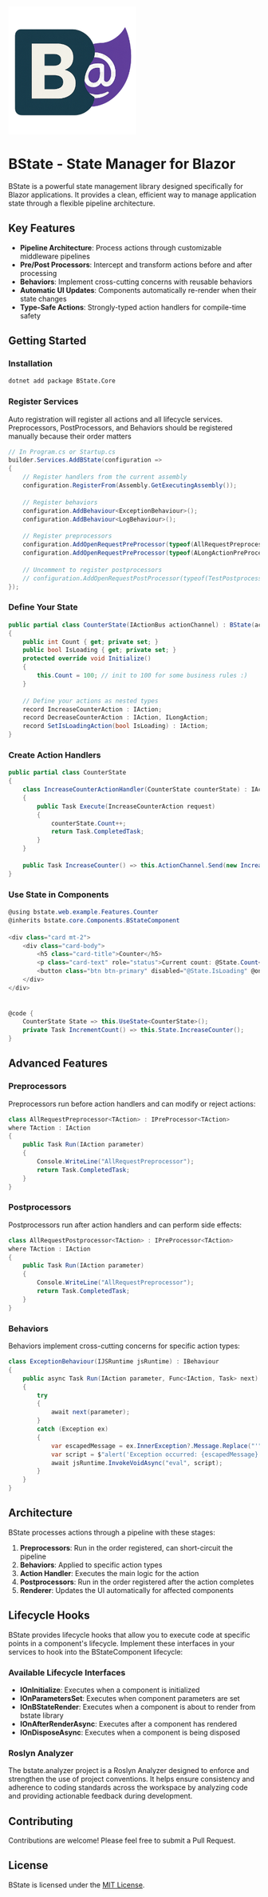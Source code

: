 ![b-state logo](logo.png "Logo")


# BState - State Manager for Blazor

BState is a powerful state management library designed specifically for Blazor applications. It provides a clean, efficient way to manage application state through a flexible pipeline architecture.

## Key Features

- **Pipeline Architecture**: Process actions through customizable middleware pipelines
- **Pre/Post Processors**: Intercept and transform actions before and after processing
- **Behaviors**: Implement cross-cutting concerns with reusable behaviors
- **Automatic UI Updates**: Components automatically re-render when their state changes
- **Type-Safe Actions**: Strongly-typed action handlers for compile-time safety

## Getting Started

### Installation

```bash
dotnet add package BState.Core
```

### Register Services
Auto registration will register all actions and all lifecycle services. Preprocessors, PostProcessors, and Behaviors should be registered manually because their order matters
```csharp
// In Program.cs or Startup.cs
builder.Services.AddBState(configuration =>
{
    // Register handlers from the current assembly
    configuration.RegisterFrom(Assembly.GetExecutingAssembly());

    // Register behaviors
    configuration.AddBehaviour<ExceptionBehaviour>();
    configuration.AddBehaviour<LogBehaviour>();

    // Register preprocessors
    configuration.AddOpenRequestPreProcessor(typeof(AllRequestPreprocessor<>));
    configuration.AddOpenRequestPreProcessor(typeof(ALongActionPreProcessor<>));

    // Uncomment to register postprocessors
    // configuration.AddOpenRequestPostProcessor(typeof(TestPostprocessorMiddleware<>));
});

```

### Define Your State

```csharp
public partial class CounterState(IActionBus actionChannel) : BState(actionChannel)
{
    public int Count { get; private set; }
    public bool IsLoading { get; private set; }
    protected override void Initialize()
    {
        this.Count = 100; // init to 100 for some business rules :)
    }

    // Define your actions as nested types
    record IncreaseCounterAction : IAction;
    record DecreaseCounterAction : IAction, ILongAction;
    record SetIsLoadingAction(bool IsLoading) : IAction;
}
```

### Create Action Handlers

```csharp
public partial class CounterState
{
    class IncreaseCounterActionHandler(CounterState counterState) : IActionHandler<IncreaseCounterAction>
    {
        public Task Execute(IncreaseCounterAction request)
        {
            counterState.Count++;
            return Task.CompletedTask;
        }
    }

    public Task IncreaseCounter() => this.ActionChannel.Send(new IncreaseCounterAction());
}
```

### Use State in Components

```csharp
@using bstate.web.example.Features.Counter
@inherits bstate.core.Components.BStateComponent

<div class="card mt-2">
    <div class="card-body">
        <h5 class="card-title">Counter</h5>
        <p class="card-text" role="status">Current count: @State.Count</p>
        <button class="btn btn-primary" disabled="@State.IsLoading" @onclick="IncrementCount">Click me</button>
    </div>
</div>


@code {
    CounterState State => this.UseState<CounterState>();
    private Task IncrementCount() => this.State.IncreaseCounter();
}
```

## Advanced Features

### Preprocessors

Preprocessors run before action handlers and can modify or reject actions:

```csharp
class AllRequestPreprocessor<TAction> : IPreProcessor<TAction>
where TAction : IAction
{
    public Task Run(IAction parameter)
    {
        Console.WriteLine("AllRequestPreprocessor");
        return Task.CompletedTask;
    }
}
```

### Postprocessors

Postprocessors run after action handlers and can perform side effects:

```csharp
class AllRequestPostprocessor<TAction> : IPreProcessor<TAction>
where TAction : IAction
{
    public Task Run(IAction parameter)
    {
        Console.WriteLine("AllRequestPreprocessor");
        return Task.CompletedTask;
    }
}
```

### Behaviors

Behaviors implement cross-cutting concerns for specific action types:

```csharp
class ExceptionBehaviour(IJSRuntime jsRuntime) : IBehaviour
{
    public async Task Run(IAction parameter, Func<IAction, Task> next)
    {
        try
        {
            await next(parameter);
        }
        catch (Exception ex)
        {
            var escapedMessage = ex.InnerException?.Message.Replace("'", "\\'").Replace("\"", "\\\"");
            var script = $"alert('Exception occurred: {escapedMessage}');";
            await jsRuntime.InvokeVoidAsync("eval", script);
        }
    }
}
```

## Architecture

BState processes actions through a pipeline with these stages:

1. **Preprocessors**: Run in the order registered, can short-circuit the pipeline
2. **Behaviors**: Applied to specific action types
3. **Action Handler**: Executes the main logic for the action
4. **Postprocessors**: Run in the order registered after the action completes
5. **Renderer**: Updates the UI automatically for affected components

## Lifecycle Hooks

BState provides lifecycle hooks that allow you to execute code at specific points in a component's lifecycle. Implement these interfaces in your services to hook into the BStateComponent lifecycle:

### Available Lifecycle Interfaces

- **IOnInitialize**: Executes when a component is initialized
- **IOnParametersSet**: Executes when component parameters are set
- **IOnBStateRender**: Executes when a component is about to render from bstate library
- **IOnAfterRenderAsync**: Executes after a component has rendered
- **IOnDisposeAsync**: Executes when a component is being disposed


### Roslyn Analyzer
The bstate.analyzer project is a Roslyn Analyzer designed to enforce and strengthen the use of project conventions. It helps ensure consistency and adherence to coding standards across the workspace by analyzing code and providing actionable feedback during development.

## Contributing

Contributions are welcome! Please feel free to submit a Pull Request.

## License

BState is licensed under the [MIT License](LICENSE).